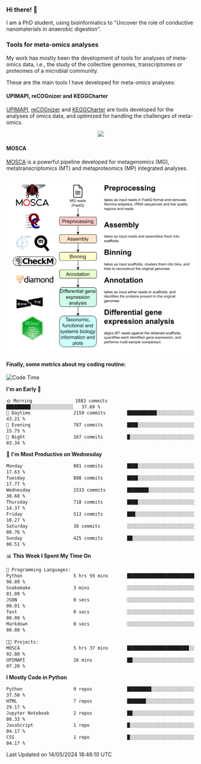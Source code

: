 ### Hi there! 👋

I am a PhD student, using bioinformatics to "Uncover the role of conductive nanomaterials in anaerobic digestion".

### Tools for meta-omics analyses

My work has mostly been the development of tools for analyses of meta-omics data, i.e., the study of the collective genomes, transcriptomes or proteomes of a microbial community.

These are the main tools I have developed for meta-omics analyses:

#### UPIMAPI, reCOGnizer and KEGGCharter

[UPIMAPI](https://github.com/iquasere/UPIMAPI), [reCOGnizer](https://github.com/iquasere/reCOGnizer) and [KEGGCharter](https://github.com/iquasere/KEGGCharter) are tools developed for the analyses of omics data, and optimized for handling the challenges of meta-omics.

<p align="center">
    <img src="assets/annotation_paper.png">
</p>

#### MOSCA

[MOSCA](https://github.com/iquasere/MOSCA) is a powerful pipeline developed for metagenomics (MG), metatranscriptomics (MT) and metaproteomics (MP) integrated analyses.

<p align="center">
    <img src="assets/mosca_workflow.png" align="center" width="700">
</p>


#### Finally, some metrics about my coding routine:

<!--START_SECTION:waka-->
![Code Time](http://img.shields.io/badge/Code%20Time-827%20hrs%2023%20mins-blue)

**I'm an Early 🐤** 

```text
🌞 Morning                1883 commits        █████████░░░░░░░░░░░░░░░░   37.69 % 
🌆 Daytime                2159 commits        ███████████░░░░░░░░░░░░░░   43.21 % 
🌃 Evening                787 commits         ████░░░░░░░░░░░░░░░░░░░░░   15.75 % 
🌙 Night                  167 commits         █░░░░░░░░░░░░░░░░░░░░░░░░   03.34 % 
```
📅 **I'm Most Productive on Wednesday** 

```text
Monday                   881 commits         ████░░░░░░░░░░░░░░░░░░░░░   17.63 % 
Tuesday                  888 commits         ████░░░░░░░░░░░░░░░░░░░░░   17.77 % 
Wednesday                1533 commits        ████████░░░░░░░░░░░░░░░░░   30.68 % 
Thursday                 718 commits         ████░░░░░░░░░░░░░░░░░░░░░   14.37 % 
Friday                   513 commits         ███░░░░░░░░░░░░░░░░░░░░░░   10.27 % 
Saturday                 38 commits          ░░░░░░░░░░░░░░░░░░░░░░░░░   00.76 % 
Sunday                   425 commits         ██░░░░░░░░░░░░░░░░░░░░░░░   08.51 % 
```


📊 **This Week I Spent My Time On** 

```text
💬 Programming Languages: 
Python                   5 hrs 59 mins       █████████████████████████   98.89 % 
Snakemake                3 mins              ░░░░░░░░░░░░░░░░░░░░░░░░░   01.09 % 
JSON                     0 secs              ░░░░░░░░░░░░░░░░░░░░░░░░░   00.01 % 
Text                     0 secs              ░░░░░░░░░░░░░░░░░░░░░░░░░   00.00 % 
Markdown                 0 secs              ░░░░░░░░░░░░░░░░░░░░░░░░░   00.00 % 

🐱‍💻 Projects: 
MOSCA                    5 hrs 37 mins       ███████████████████████░░   92.80 % 
UPIMAPI                  26 mins             ██░░░░░░░░░░░░░░░░░░░░░░░   07.20 % 
```

**I Mostly Code in Python** 

```text
Python                   9 repos             █████████░░░░░░░░░░░░░░░░   37.50 % 
HTML                     7 repos             ███████░░░░░░░░░░░░░░░░░░   29.17 % 
Jupyter Notebook         2 repos             ██░░░░░░░░░░░░░░░░░░░░░░░   08.33 % 
JavaScript               1 repo              █░░░░░░░░░░░░░░░░░░░░░░░░   04.17 % 
CSS                      1 repo              █░░░░░░░░░░░░░░░░░░░░░░░░   04.17 % 
```




 Last Updated on 14/05/2024 18:46:10 UTC
<!--END_SECTION:waka-->
